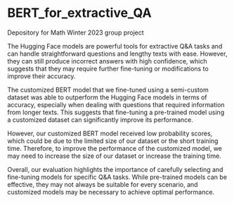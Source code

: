 # BERT_for_extractive_QA
Depository for Math Winter 2023 group project

The Hugging Face models are powerful tools for extractive Q&A tasks and can handle straightforward questions and lengthy texts with ease. However, they can still produce incorrect answers with high confidence, which suggests that they may require further fine-tuning or modifications to improve their accuracy.

The customized BERT model that we fine-tuned using a semi-custom dataset was able to outperform the Hugging Face models in terms of accuracy, especially when dealing with questions that required information from longer texts. This suggests that fine-tuning a pre-trained model using a customized dataset can significantly improve its performance.

However, our customized BERT model received low probability scores, which could be due to the limited size of our dataset or the short training time. Therefore, to improve the performance of the customized model, we may need to increase the size of our dataset or increase the training time.

Overall, our evaluation highlights the importance of carefully selecting and fine-tuning models for specific Q&A tasks. While pre-trained models can be effective, they may not always be suitable for every scenario, and customized models may be necessary to achieve optimal performance.
